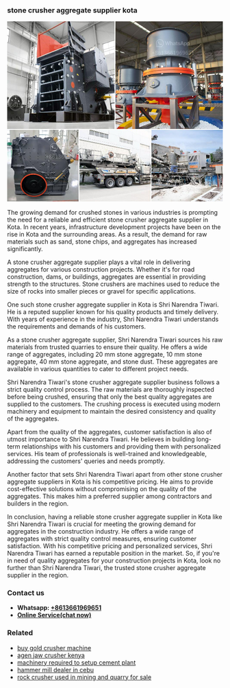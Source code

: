 <h3>stone crusher aggregate supplier kota</h3><img src='1706754221.jpg' alt=''><p>The growing demand for crushed stones in various industries is prompting the need for a reliable and efficient stone crusher aggregate supplier in Kota. In recent years, infrastructure development projects have been on the rise in Kota and the surrounding areas. As a result, the demand for raw materials such as sand, stone chips, and aggregates has increased significantly.</p><p>A stone crusher aggregate supplier plays a vital role in delivering aggregates for various construction projects. Whether it's for road construction, dams, or buildings, aggregates are essential in providing strength to the structures. Stone crushers are machines used to reduce the size of rocks into smaller pieces or gravel for specific applications.</p><p>One such stone crusher aggregate supplier in Kota is Shri Narendra Tiwari. He is a reputed supplier known for his quality products and timely delivery. With years of experience in the industry, Shri Narendra Tiwari understands the requirements and demands of his customers.</p><p>As a stone crusher aggregate supplier, Shri Narendra Tiwari sources his raw materials from trusted quarries to ensure their quality. He offers a wide range of aggregates, including 20 mm stone aggregate, 10 mm stone aggregate, 40 mm stone aggregate, and stone dust. These aggregates are available in various quantities to cater to different project needs.</p><p>Shri Narendra Tiwari's stone crusher aggregate supplier business follows a strict quality control process. The raw materials are thoroughly inspected before being crushed, ensuring that only the best quality aggregates are supplied to the customers. The crushing process is executed using modern machinery and equipment to maintain the desired consistency and quality of the aggregates.</p><p>Apart from the quality of the aggregates, customer satisfaction is also of utmost importance to Shri Narendra Tiwari. He believes in building long-term relationships with his customers and providing them with personalized services. His team of professionals is well-trained and knowledgeable, addressing the customers' queries and needs promptly.</p><p>Another factor that sets Shri Narendra Tiwari apart from other stone crusher aggregate suppliers in Kota is his competitive pricing. He aims to provide cost-effective solutions without compromising on the quality of the aggregates. This makes him a preferred supplier among contractors and builders in the region.</p><p>In conclusion, having a reliable stone crusher aggregate supplier in Kota like Shri Narendra Tiwari is crucial for meeting the growing demand for aggregates in the construction industry. He offers a wide range of aggregates with strict quality control measures, ensuring customer satisfaction. With his competitive pricing and personalized services, Shri Narendra Tiwari has earned a reputable position in the market. So, if you're in need of quality aggregates for your construction projects in Kota, look no further than Shri Narendra Tiwari, the trusted stone crusher aggregate supplier in the region.</p><h3>Contact us</h3><ul><li><strong>Whatsapp:&nbsp;<a href="https://wa.me/8613661969651">+8613661969651</a></strong></li><li><a href="https://swt.shibang-china.com/?git&amp;zhl&amp;stone crusher aggregate supplier kota"><strong>Online Service(chat now)</strong></a></li></ul><h3>Related</h3><ul><li><a href='buy gold crusher machine.md'>buy gold crusher machine</a></li><li><a href='agen jaw crusher kenya.md'>agen jaw crusher kenya</a></li><li><a href='machinery required to setup cement plant.md'>machinery required to setup cement plant</a></li><li><a href='hammer mill dealer in cebu.md'>hammer mill dealer in cebu</a></li><li><a href='rock crusher used in mining and quarry for sale.md'>rock crusher used in mining and quarry for sale</a></li></ul>